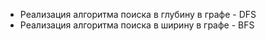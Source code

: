 - Реализация алгоритма поиска в глубину в графе - DFS
- Реализация алгоритма поиска в ширину в графе - BFS
